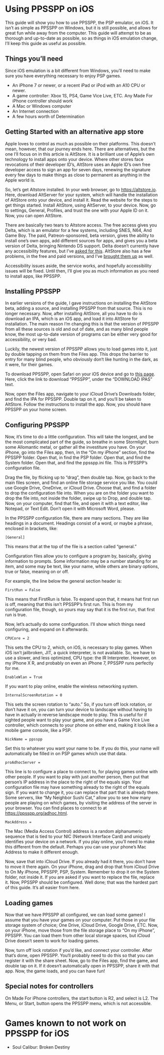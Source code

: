 # Using PPSSPP on iOS

This guide will show you how to use PPSSPP, the PSP emulator, on iOS.
It isn’t as simple as PPSSPP on Windows, but it is still possible, and
allows for great fun while away from the computer. This guide will
attempt to be as thorough and up-to-date as possible, so as things in
iOS emulation change, I’ll keep this guide as useful as possible.

## Things you’ll need

Since iOS emulation is a bit different from Windows, you’ll need to
make sure you have everything necessary to enjoy PSP games.

* An iPhone 7 or newer, or a recent iPad or iPod with an A10 CPU or
newer.
* A game controller: Xbox 1S, PS4, Game Vice Live, ETC. Any Made For
iPhone controller should work
* A Mac or Windows computer
* An Internet connection
* A few hours worth of Determination

## Getting Started with an alternative app store

Apple loves to control as much as possible on their platforms. This
doesn’t mean, however, that our journey ends here. There are
alternatives, but the one I’ll focus on in this article is AltStore.
It is a brilliant use of Apple’s own technology to install apps onto
your device. Where other stores face revocations of their developer
ID’s, AltStore uses an Apple ID’s own free developer access to sign an
app for seven days, renewing the signature every few days to make
things as close to permanent as anything in the Apple world is.

So, let’s get Altstore installed. In your web browser, go to
<https://altstore.io>. Here, download AltServer for your system, which
will handle the installation of AltStore onto your device, and install
it. Read the website for the steps to get things started. Install
AltStore, using AltServer, to your device. Now, go to settings,
General, Profiles, and trust the one with your Apple ID on it. Now,
you can open AltStore.

There are basically two tears to Altstore access. The free access
gives you Delta, which is an emulator for a few systems, including
SNES, N64, And Game Boy. The paid, Patreon-sponsored, beta version,
gives the ability to install one’s own apps, add different sources for
apps, and gives you a beta version of Delta, bringing Nintendo DS
support. Delta doesn’t currently have any accessibility features, but
I’ve [asked for
this](https://github.com/rileytestut/DeltaCore/issues/13). AltStore
also has a few problems, in the free and paid versions, and I’ve
[brought them up](https://github.com/rileytestut/AltStore/issues/145)
as well.

Accessibility issues aside, the service works, and hopefully accessibility
issues will be fixed. Until then, I’ll give you as much information as you need
to install apps, like PPSSPP.

## Installing PPSSPP

In earlier versions of the guide, I gave instructions on installing the AltStore
beta, adding a source, and installing PPSSPP from that source. This is no longer
necessary. Now, after installing AltStore, all you have to do is download an IPA,
which is an iOS app, and load it into AltStore for installation. The main reason
I‘m changing this is that the version of PPSSPP from all these sources is old
and out of date, and as many blind people know, the most up-to-date version of
programs can be either very good for accessibility, or very bad.

Luckily, the newest version of PPSSPP allows you to load games into it, just by
double tapping on them from the Files app. This drops the barrier to entry for
many blind people, who obviously don‘t like hunting in the dark, as it were, for
their games.

To download PPSSPP, open Safari on your iOS device and go to [this page](https://halo-michael.github.io/en_US/).
Here, click the link to download “PPSSPP”, under the “DOWNLOAD IPAS” text.

Now, open the Files app, navigate to your iCloud Drive‘s Downloads folder, and
find the IPA for PPSSPP. Double tap on it, and you‘ll be taken to AltStore.
Follow the instructions to install the app. Now, you should have PPSSPP on your
home screen.

## Configuring PPSSPP

Now, it’s time to do a little configuration. This will take the
longest, and be the most complicated part of the guide, so breathe in
some Stormlight, burn some Allomantic metal, or gather all the
investiture you have. On your iPhone, go into the Files app, then, in
the “On my iPhone” section, find the PPSSPP folder. Open that, in find
the PSP folder. Open that, and find the System folder. Open that, and
find the ppsspp.ini file. This is PPSSPP’s configuration file.

Drag the file, by flicking up to “drag”, then double tap. Now, go back
to the main files screen, and find an online file storage service you
like. You could use Google Drive, OneDrive, or iCloud Drive. Choose
that, and find a folder to drop the configuration file into. When you
are on the folder you want to drop the file into, not inside the
folder, swipe up to Drop, and double tap. Now, on your computer, find
that file, and open it with a text editor, like Notepad, or Text Edit.
Don’t open it with Microsoft Word, please.

In the PPSSPP configuration file, there are many sections. They are
like headings in a document. Headings consist of a word, or maybe a
phrase, enclosed in brackets, like:

	[General]

This means that at the top of the file is a section called “general.”

Configuration files allow you to configure a program by, basically,
giving information to prompts. Some information may be a number
standing for an item, and some may be text, like your name, while
others are binary options, true or false, meaning on or off.

For example, the line below the general section header is:

	FirstRun = False

This means that FirstRun is false. To expand upon that, it means hat
first run is off, meaning that this isn’t PPSSPP’s first run. This is
from my configuration file, though, so yours may say that it is the
first run, that first run is true.

Now, let’s actually do some configuration. I’ll show which things need
configuring, and expand on it afterwards.

	CPUCore = 2

This sets the CPU to 2, which, on iOS, is necessary to play games.
When iOS isn’t jailbroken, JIT, a quick interpreter, is not available.
So, we have to use a slower, and less optimized, CPU type: the IR Interpreter. However, on
my iPhone X R, and probably on even an iPhone 7, PPSSPP runs perfectly
for me.

	EnableWlan = True

If you want to play online, enable the wireless networking system.

	InternalScreenRotation = 0

This sets the screen rotation to “auto.” So, if you turn off lock
rotation, or don’t have it on, you can turn your device to
landscape without having to have in actually in reverse landscape
mode to play. This is useful for if sighted people want to play
your game, and you have a Game Vice Live controller, which
connects to your phone on either end, making it look like a mobile
game console, like a PSP.

	NickName = ppsspp

Set this to whatever you want your name to be. If you do this, your
name will automatically be filled in on PSP games which use that data.

	proAdhocServer = 

This line is to configure a place to connect to, for playing games
online with other people. If you want to play with just another
person, then put that person’s IP address in the place to the right of
the equals sign. Your configuration file may have something already to
the right of the equals sign. If you want to change it, you can
replace that part that is already there. Some servers, like “My
Neighbor Sushi Cat,” allow you to see how many people are playing on
which games, by visiting the address of the server in your browser.
You can find places to connect to at <https://ppsspp.org/adhoc.html>.

	MacAddress = 

The Mac (Media Access Control) address is a random alphanumeric sequence that is
tied to your NIC (Network Interface Card) and uniquely identifies your device on
a network. If you play online, you’ll need to make this different from the
default. Perhaps you can use your phone’s Mac Address to make it different
enough.

Now, save that into iCloud Drive. If you already had it there, you
don’t have to move it there again. On your iPhone, drag and drop that
from iCloud Drive to On My iPhone, PPSSPP, PSP, System. Remember to
drop it on the System folder, not inside it. If you are asked if
you want to replace the file, replace it. Now, PPSSPP should be
configured. Well done; that was the hardest part of this guide. It’s
all easier from here.

## Loading games

Now that we have PPSSPP all configured, we can load some games! I
assume that you have your games on your computer. Put those in your
file storage system of choice; One Drive, iCloud Drive, Google Drive,
ETC. Now, on your iPhone, move those from the file storage place to
“On my iPhone”, PPSSPP. You can load them from other local storage spaces, but iCloud Drive doesn‘t seem to work for loading games.

Now, turn off lock rotation if you’d like, and connect your
controller. After that’s done, open PPSSPP. You‘ll probably need to do this so that you can register it with the share sheet. Now, go to the Files app, find the game, and double tap on it. If it doesn‘t automatically open in PPSSPP, share it with that app. Now, the game loads, and you can have fun!

## Special notes for controllers

On Made For iPhone controllers, the start button is R2, and select is
L2. The Menu, or Start, button opens the PPSSPP menu, which is not accessible.

# Games known to not work on PPSSPP for iOS

* Soul Calibur: Broken Destiny

